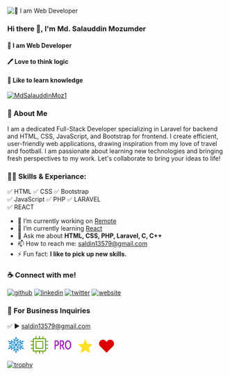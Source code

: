 ![👑 I am Web Developer](https://pbs.twimg.com/profile_banners/1190901733435641856/1679593995/1080x360)

### Hi there 👋, I'm Md. Salauddin Mozumder
#### 👑 I am Web Developer
#### 🖊️ Love to think logic
#### 🎤 Like to learn knowledge

<a href="https://twitter.com/MdSalauddinMoz1" rel="nofollow">
<img src="https://camo.githubusercontent.com/31102030ecf8077b57a7aa99c017bea3a97b5e71b57f509c7d0e6da7f09d3549/68747470733a2f2f696d672e736869656c64732e696f2f747769747465722f666f6c6c6f772f73686f766f616c776179733f6c6f676f3d74776974746572267374796c653d666f722d7468652d6261646765" alt="MdSalauddinMoz1" " style="max-width: 100%;">
</a>


### 🚀 About Me
I am a dedicated Full-Stack Developer specializing in Laravel for backend and HTML, CSS, JavaScript, and Bootstrap for frontend. I create efficient, user-friendly web applications, drawing inspiration from my love of travel and football. I am passionate about learning new technologies and bringing fresh perspectives to my work. Let's collaborate to bring your ideas to life!

### 👨‍💻 Skills & Experiance:
✅  HTML 
✅  CSS 
✅  Bootstrap  
✅  JavaScript 
✅  PHP 
✅  LARAVEL  
✅  REACT 

- 🔭 I’m currently working on <u>Remote</u> 
- 🌱 I’m currently learning <u>React</u> 
- 💬 Ask me about <b>HTML, CSS, PHP, Laravel, C, C++</b> 
- 📫 How to reach me: saldin13579@gmail.com 
- ⚡ Fun fact: <b>I like to pick up new skills.</b> 

### ☕ Connect with me!
[<img src='https://cdn.jsdelivr.net/npm/simple-icons@3.0.1/icons/github.svg' alt='github' height='40'>](https://github.com/Salauddin11)  [<img src='https://cdn.jsdelivr.net/npm/simple-icons@3.0.1/icons/linkedin.svg' alt='linkedin' height='40'>](https://www.linkedin.com/in/https://www.linkedin.com/in/saldin//)  [<img src='https://cdn.jsdelivr.net/npm/simple-icons@3.0.1/icons/twitter.svg' alt='twitter' height='40'>](https://twitter.com/MdSalauddinMoz1)  [<img src='https://cdn.jsdelivr.net/npm/simple-icons@3.0.1/icons/icloud.svg' alt='website' height='40'>](https://docs.google.com/forms/d/e/1FAIpQLSdo1qZbCAVuJ6SNcMHLJm5u2UrrW1d_YS9Q5Z5P4DeG6oIWXQ/viewform)  

### 📧 For Business Inquiries
✅ ► saldin13579@gmail.com

<a href='https://archiveprogram.github.com/'><img src='https://raw.githubusercontent.com/acervenky/animated-github-badges/master/assets/acbadge.gif' width='40' height='40'></a> <a href='https://docs.github.com/en/developers'><img src='https://raw.githubusercontent.com/acervenky/animated-github-badges/master/assets/devbadge.gif' width='40' height='40'></a> <a href='https://github.com/pricing'><img src='https://raw.githubusercontent.com/acervenky/animated-github-badges/master/assets/pro.gif' width='40' height='40'></a> <a href='https://stars.github.com/'><img src='https://raw.githubusercontent.com/acervenky/animated-github-badges/master/assets/starbadge.gif' width='35' height='35'></a> <a href='https://docs.github.com/en/github/supporting-the-open-source-community-with-github-sponsors'><img src='https://raw.githubusercontent.com/acervenky/animated-github-badges/master/assets/sponsorbadge.gif' width='35' height='35'></a> 

[![trophy](https://github-profile-trophy.vercel.app/?username=Salauddin11)](https://github.com/ryo-ma/github-profile-trophy)



